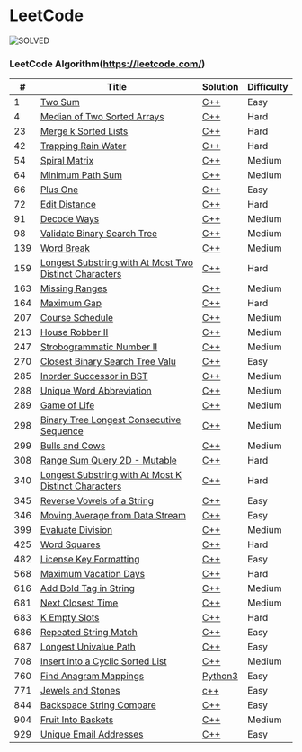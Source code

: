LeetCode
========
![SOLVED](https://img.shields.io/badge/SOLVED-42-green.svg)

### LeetCode Algorithm(https://leetcode.com/)

| # | Title | Solution | Difficulty |
|---| ----- | -------- | ---------- |
|1|[Two Sum](https://leetcode.com/problems/two-sum/) | [C++](./1.Two_Sum.cpp)|Easy|
|4|[Median of Two Sorted Arrays](https://leetcode.com/problems/median-of-two-sorted-arrays/description/) | [C++](./4.median_of_two_sorted_arrays.cpp)|Hard|
|23|[Merge k Sorted Lists](https://leetcode.com/problems/merge-k-sorted-lists/description/) | [C++](./23.merge_k_sorted_lists.cpp)|Hard|
|42|[Trapping Rain Water](https://leetcode.com/problems/trapping-rain-water/) | [C++](./42.Trapping_Rain_Water.cpp)|Hard|
|54|[Spiral Matrix](https://leetcode.com/problems/spiral-matrix/) | [C++](./54.Spiral_Matrix.cpp)|Medium|
|64|[Minimum Path Sum](https://leetcode.com/problems/minimum-path-sum/description/) | [C++](./64.Minimum_Path_Sum.cpp)|Medium|
|66|[Plus One](https://leetcode.com/problems/plus-one/) | [C++](./66.Plus_One.cpp)|Easy|
|72|[Edit Distance](https://leetcode.com/problems/edit-distance/description/) | [C++](./72.Edit_Distance.cpp)|Hard|
|91|[Decode Ways](https://leetcode.com/problems/decode-ways/description/) | [C++](./91.Decode_Ways.cpp)|Medium|
|98|[Validate Binary Search Tree](https://leetcode.com/problems/validate-binary-search-tree/description/) | [C++](./98.Validate_Binary_Search_Tree.cpp)|Medium|
|139|[Word Break](https://leetcode.com/problems/word-break/description/) | [C++](./139.Word_Break.cpp)|Medium|
|159|[Longest Substring with At Most Two Distinct Characters](https://leetcode.com/problems/longest-substring-with-at-most-two-distinct-characters/description/) | [C++](./159.Longest_Substring_with_At_Most_Two_Distinct_Characters.cpp)|Hard|
|163|[Missing Ranges](https://leetcode.com/problems/missing-ranges/) | [C++](./163.Missing_Ranges.cpp)|Medium|
|164|[Maximum Gap](https://leetcode.com/problems/maximum-gap/description/) | [C++](./164.maximum_gap.cpp)|Hard|
|207|[Course Schedule](https://leetcode.com/problems/course-schedule/description/) | [C++](./207.Course_Schedule.cpp)|Medium|
|213|[House Robber II](https://leetcode.com/problems/house-robber-ii/description/) | [C++](./213.House_Robber_II.cpp)|Medium|
|247|[Strobogrammatic Number II](https://leetcode.com/problems/strobogrammatic-number-ii/description/) | [C++](./247.Strobogrammatic_Number_II.cpp)|Medium|
|270|[Closest Binary Search Tree Valu](https://leetcode.com/problems/closest-binary-search-tree-value/description/) | [C++](./270.Closest_Binary_Search_Tree_Value.cpp)|Easy|
|285|[Inorder Successor in BST](https://leetcode.com/problems/inorder-successor-in-bst/description/) | [C++](./285.Inorder_Successor_in_BST.cpp)|Medium|
|288|[Unique Word Abbreviation](https://leetcode.com/problems/unique-word-abbreviation/) | [C++](./288.Unique_Word_Abbreviation.cpp)|Medium|
|289|[Game of Life](https://leetcode.com/problems/game-of-life/) | [C++](./289.Game_of_Life.cpp)|Medium|
|298|[Binary Tree Longest Consecutive Sequence](https://leetcode.com/problems/binary-tree-longest-consecutive-sequence/) | [C++](./298.Binary_Tree_Longest_Consecutive_Sequence.cpp)|Medium|
|299|[Bulls and Cows](https://leetcode.com/problems/bulls-and-cows/) | [C++](./299.Bulls_and_Cows.cpp)|Medium|
|308|[Range Sum Query 2D - Mutable](https://leetcode.com/problems/range-sum-query-2d-mutable/) | [C++](./308.Range_Sum_Query_2D.cpp)|Hard|
|340|[Longest Substring with At Most K Distinct Characters](https://leetcode.com/problems/longest-substring-with-at-most-k-distinct-characters/description/) | [C++](./340.Longest_Substring_with_At_Most_K_Distinct_Characters.cpp)|Hard|
|345|[Reverse Vowels of a String](https://leetcode.com/problems/reverse-vowels-of-a-string/) | [C++](./345.Reverse_Vowels_of_a_String.cpp)|Easy|
|346|[Moving Average from Data Stream](https://leetcode.com/problems/moving-average-from-data-stream/) | [C++](./346.Moving_Average_from_Data_Stream.cpp)|Easy|
|399|[Evaluate Division](https://leetcode.com/problems/evaluate-division/description/) | [C++](./399.Evaluate_Division.cpp)|Medium|
|425|[Word Squares](https://leetcode.com/problems/word-squares/) | [C++](./425.Word_Squares.cpp)|Hard|
|482|[License Key Formatting](https://leetcode.com/problems/license-key-formatting/) | [C++](./482.License_Key_Formatting.cpp)|Easy|
|568|[Maximum Vacation Days](https://leetcode.com/problems/maximum-vacation-days/description/) | [C++](./568.Maximum_Vacation_Days.cpp)|Hard|
|616|[Add Bold Tag in String](https://leetcode.com/problems/add-bold-tag-in-string/) | [C++](./616.Add_Bold_Tag_in_String.cpp)|Medium|
|681|[Next Closest Time](https://leetcode.com/problems/next-closest-time/description/) | [C++](./681.Next_Closest_Time.cpp)|Medium|
|683|[K Empty Slots](https://leetcode.com/problems/k-empty-slots/description/) | [C++](./683.K_Empty_Slots.cpp)|Hard|
|686|[Repeated String Match](https://leetcode.com/problems/repeated-string-match/description/) | [C++](./686.Repeated_String_Match.cpp)|Easy|
|687|[Longest Univalue Path](https://leetcode.com/problems/longest-univalue-path/description/) | [C++](./687.Longest_Univalue_Path.cpp)|Easy|
|708|[Insert into a Cyclic Sorted List](https://leetcode.com/problems/insert-into-a-cyclic-sorted-list/description/) | [C++](./708.Insert_into_a_Cyclic_Sorted_List.cpp)|Medium|
|760|[Find Anagram Mappings](https://leetcode.com/problems/find-anagram-mappings/) | [Python3](./760.Find_Anagram_Mappings.py)|Easy|
|771|[Jewels and Stones](https://leetcode.com/problems/jewels-and-stones/) | [c++](./771.Jewels_and_Stones.cpp)|Easy|
|844|[Backspace String Compare](https://leetcode.com/problems/backspace-string-compare/) | [C++](./844.Backspace_String_Compare.cpp)|Easy|
|904|[Fruit Into Baskets](https://leetcode.com/problems/fruit-into-baskets/) | [C++](./904.Fruit_Into_Baskets.cpp)|Medium|
|929|[Unique Email Addresses](https://leetcode.com/problems/unique-email-addresses/) | [C++](./929.Unique_Email_Addresses.cpp)|Easy|
